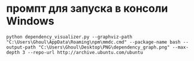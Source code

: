 # промпт для запуска в консоли Windows
```
python dependency_visualizer.py --graphviz-path "C:\Users\Ghoul\AppData\Roaming\npm\mmdc.cmd" --package-name bash --output-path "C:\Users\Ghoul\Desktop\PNG\dependency_graph.png" --max-depth 3 --repo-url http://archive.ubuntu.com/ubuntu
```
